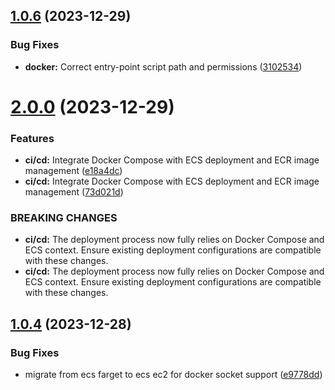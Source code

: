 ## [1.0.6](https://github.com/xosnrdev/carai-api/compare/v2.0.0...v1.0.6) (2023-12-29)


### Bug Fixes

* **docker:** Correct entry-point script path and permissions ([3102534](https://github.com/xosnrdev/carai-api/commit/31025342290200cba00213b0730dc74f2212cc4a))



# [2.0.0](https://github.com/xosnrdev/carai-api/compare/v1.0.4...v2.0.0) (2023-12-29)


### Features

* **ci/cd:** Integrate Docker Compose with ECS deployment and ECR image management ([e18a4dc](https://github.com/xosnrdev/carai-api/commit/e18a4dc63c08123deaa6ad63a1221eb46cac3025))
* **ci/cd:** Integrate Docker Compose with ECS deployment and ECR image management ([73d021d](https://github.com/xosnrdev/carai-api/commit/73d021d45300c222618cda668db12be75d8cd16a))


### BREAKING CHANGES

* **ci/cd:** The deployment process now fully relies on Docker Compose and ECS context. Ensure existing deployment configurations are compatible with these changes.
* **ci/cd:** The deployment process now fully relies on Docker Compose and ECS context. Ensure existing deployment configurations are compatible with these changes.



## [1.0.4](https://github.com/xosnrdev/carai-api/compare/e9778ddbb280cf22a621acd14cdfdce1721a6d31...v1.0.4) (2023-12-28)


### Bug Fixes

* migrate from ecs farget to ecs ec2 for docker socket support ([e9778dd](https://github.com/xosnrdev/carai-api/commit/e9778ddbb280cf22a621acd14cdfdce1721a6d31))



